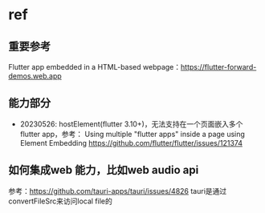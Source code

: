 # ref

## 重要参考

Flutter app embedded in a HTML-based webpage：<https://flutter-forward-demos.web.app>

## 能力部分

- 20230526: hostElement(flutter 3.10+)，无法支持在一个页面嵌入多个flutter app，参考：
Using multiple "flutter apps" inside a page using Element Embedding
 <https://github.com/flutter/flutter/issues/121374>


 ## 如何集成web 能力，比如web audio api

 参考：https://github.com/tauri-apps/tauri/issues/4826
 tauri是通过convertFileSrc来访问local file的